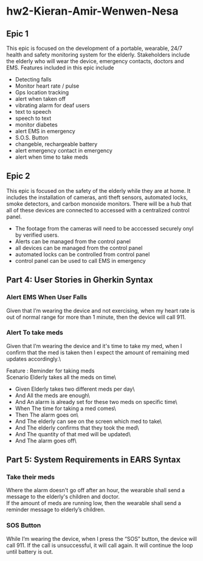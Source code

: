 # hw2-Kieran-Amir-Wenwen-Nesa

## Epic 1

This epic is focused on the development of a portable, wearable, 24/7 health and safety monitoring system for the elderly. Stakeholders include the elderly who will wear the device, emergency contacts, doctors and EMS. Features included in this epic include 

- Detecting falls
- Monitor heart rate / pulse
- Gps location tracking
- alert when taken off
- vibrating alarm for deaf users
- text to speech
- speech to text
- monitor diabetes
- alert EMS in emergency
- S.O.S. Button
- changeble, rechargeable battery 
- alert emergency contact in emergency
- alert when time to take meds

## Epic 2

This epic is focused on the safety of the elderly while they are at home. It includes the installation of cameras, anti theft sensors, automated locks, smoke detectors, and carbon monoxide monitors. There will be a hub that all of these devices are connected to accessed with a centralized  control panel.

- The footage from the cameras will need to be acccessed securely onyl by verified users. 
- Alerts can be managed from the control panel
- all devices can be managed from the control panel
- automated locks can be controlled from control panel
- control panel can be used to call EMS in emergency



## Part 4: User Stories in Gherkin Syntax
### Alert EMS When User Falls
Given that I’m wearing the device and not exercising, when my heart rate is out of normal range for more than 1 minute, then the device will call 911.

### Alert To take meds
Given that I’m wearing the device and it's time to take my med, when I confirm that the med is taken then I expect the amount of remaining med updates accordingly.\

 Feature : Reminder for taking meds<br />
 Scenario     Elderly takes all the meds on time\
- Given        Elderly takes two different meds per day\
- And          All the meds are enough\ 
- And          An alarm is already set for these two meds on specific time\
- When         The time for taking a med comes\
- Then         The alarm goes on\
- And          The elderly can see on the screen which med to take\
- And          The elderly confirms that they took the med\
- And          The quantity of that med will be updated\ 
- And          The alarm goes off\





## Part 5: System Requirements in EARS Syntax

### Take their meds
Where the alarm doesn't go off after an hour, the wearable shall send a message to the elderly's children and doctor.\
If the amount of meds are running low, then the wearable shall send a reminder message to elderly’s children.

<!---2.Where the sugar level drops, the wearable shall send a notification.
3.Where the elderly is unable to read the wearable shall read notifications.
2.If the wearable is taken off, then the wearable shall alert.
3.If the battery goes low, then the wearable shall send a notification of changing the batteries. -->



### SOS Button
While I’m wearing the device, when I press the “SOS” button, the device will call 911. If the call is unsuccessful, it will call again. It will continue the loop until battery is out.



